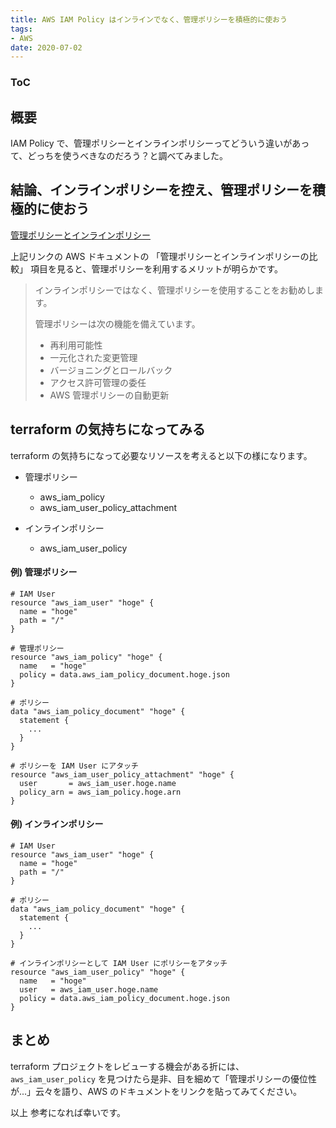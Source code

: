 ```yaml
---
title: AWS IAM Policy はインラインでなく、管理ポリシーを積極的に使おう
tags:
- AWS
date: 2020-07-02
---
```


<div class="toc">
<div class="toc-content">
<h3 class="menu-label">ToC</h3>
<!-- toc -->
</div>
</div>

## 概要

IAM Policy で、管理ポリシーとインラインポリシーってどういう違いがあって、どっちを使うべきなのだろう？と調べてみました。

<!-- more -->

## 結論、インラインポリシーを控え、管理ポリシーを積極的に使おう

[管理ポリシーとインラインポリシー](https://docs.aws.amazon.com/ja_jp/IAM/latest/UserGuide/access_policies_managed-vs-inline.html)

上記リンクの AWS ドキュメントの 「管理ポリシーとインラインポリシーの比較」 項目を見ると、管理ポリシーを利用するメリットが明らかです。

> インラインポリシーではなく、管理ポリシーを使用することをお勧めします。
>
> 管理ポリシーは次の機能を備えています。
> * 再利用可能性
> * 一元化された変更管理
> * バージョニングとロールバック
> * アクセス許可管理の委任
> * AWS 管理ポリシーの自動更新



## terraform の気持ちになってみる

terraform の気持ちになって必要なリソースを考えると以下の様になります。

* 管理ポリシー
  * aws_iam_policy
  * aws_iam_user_policy_attachment

* インラインポリシー
  * aws_iam_user_policy

#### 例) 管理ポリシー

```
# IAM User
resource "aws_iam_user" "hoge" {
  name = "hoge"
  path = "/"
}

# 管理ポリシー
resource "aws_iam_policy" "hoge" {
  name   = "hoge"
  policy = data.aws_iam_policy_document.hoge.json
}

# ポリシー
data "aws_iam_policy_document" "hoge" {
  statement {
    ...
  }
}

# ポリシーを IAM User にアタッチ
resource "aws_iam_user_policy_attachment" "hoge" {
  user       = aws_iam_user.hoge.name
  policy_arn = aws_iam_policy.hoge.arn
}
```

#### 例) インラインポリシー

```
# IAM User
resource "aws_iam_user" "hoge" {
  name = "hoge"
  path = "/"
}

# ポリシー
data "aws_iam_policy_document" "hoge" {
  statement {
    ...
  }
}

# インラインポリシーとして IAM User にポリシーをアタッチ
resource "aws_iam_user_policy" "hoge" {
  name   = "hoge"
  user   = aws_iam_user.hoge.name
  policy = data.aws_iam_policy_document.hoge.json
}
```

## まとめ

terraform プロジェクトをレビューする機会がある折には、 `aws_iam_user_policy` を見つけたら是非、目を細めて「管理ポリシーの優位性が...」云々を語り、AWS のドキュメントをリンクを貼ってみてください。

以上
参考になれば幸いです。
